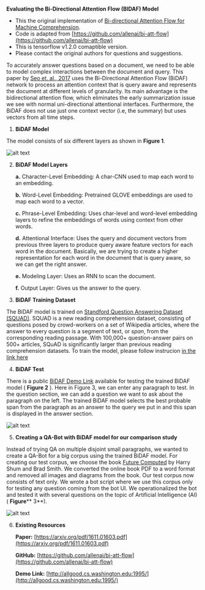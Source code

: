 **Evaluating the Bi-Directional Attention Flow (BIDAF) Model**

 
- This the original implementation of [Bi-directional Attention Flow for Machine Comprehension](https://arxiv.org/pdf/1611.01603.pdf).
- Code is adapted from [https://github.com/allenai/bi-att-flow](https://github.com/allenai/bi-att-flow)
- This is tensorflow v1.2.0 comaptible version.
- Please contact the original authors for questions and suggestions. 

To accurately answer questions based on a document, we need to be able to model complex interactions between the document and query. This paper by [Seo et. al., 2017](https://arxiv.org/pdf/1611.01603.pdf) uses the Bi-Directional Attention Flow (BiDAF) network to process an attention context that is query aware and represents the document at different levels of granularity. Its main advantage is the bidirectional attention flow, which eliminates the early summarization issue we see with normal uni-directional attentional interfaces. Furthermore, the BiDAF does not use just one context vector (i.e, the summary) but uses vectors from all time steps.

1. **BiDAF Model**

The model consists of six different layers as shown in **Figure 1**.

![alt text](https://github.com/antriv/Transfer_Learning_Text/blob/master/Transfer_Learning/bi-att-flow/screenshots/bidaf1.PNG)


2. **BiDAF Model Layers**

    **a.** Character-Level Embedding: 
    A char-CNN used to map each word to an embedding.

    **b.** Word-Level Embedding: 
    Pretrained GLOVE embeddings are used to map each word to a vector.

    **c.** Phrase-Level Embedding: 
    Uses char-level and word-level embedding layers to refine the embeddings of words using context from other words.

    **d.** Attentional Interface: 
Uses the query and document vectors from previous three layers to produce query aware feature vectors for each word in the        document. Basically, we are trying to create a higher representation for each word in the document that is query aware, so we can get the right answer.

   **e.** Modeling Layer: 
    Uses an RNN to scan the document.

   **f.** Output Layer:
    Gives us the answer to the query.

3. **BiDAF Training Dataset**

The BiDAF model is trained on [Standford Question Answering Dataset (SQUAD)](https://rajpurkar.github.io/SQuAD-explorer/). SQUAD is a new reading comprehension dataset, consisting of questions posed by crowd-workers on a set of Wikipedia articles, where the answer to every question is a segment of text, or _span_, from the corresponding reading passage. With 100,000+ question-answer pairs on 500+ articles, SQuAD is significantly larger than previous reading comprehension datasets. To train the model, please follow instrucion [in the link here](https://github.com/antriv/Transfer_Learning_Text/blob/master/Transfer_Learning/bi-att-flow/Instructions.md)

4. **BiDAF Test**

There is a public [BiDAF Demo Link](http://35.165.153.16:1995/) available for testing the trained BiDAF model ( **Figure 2** ). Here in Figure 3, we can enter any paragraph to test. In the question section, we can add a question we want to ask about the paragraph on the left. The trained BiDAF model selects the best probable span from the paragraph as an answer to the query we put in and this span is displayed in the answer section.

![alt text](https://github.com/antriv/Transfer_Learning_Text/blob/master/Transfer_Learning/bi-att-flow/screenshots/bidaf2.PNG)

5. **Creating a QA-Bot with BiDAF model for our comparison study**

Instead of trying QA on multiple disjoint small paragraphs, we wanted to create a QA-Bot for a big corpus using the trained BiDAF model. For creating our test corpus, we choose the book [Future Computed](https://msblob.blob.core.windows.net/ncmedia/2018/01/The-Future-Computed.pdf) by Harry Shum and Brad Smith. We converted the online book PDF to a word format and removed all images and diagrams from the book. Our test corpus now consists of text only. We wrote a bot script where we use this corpus only for testing any question coming from the bot UI. We operationalized the bot and tested it with several questions on the topic of Artificial Intelligence (AI) ( **Figure**** 3**).

![alt text](https://github.com/antriv/Transfer_Learning_Text/blob/master/Transfer_Learning/bi-att-flow/screenshots/bidaf3.PNG)


6. **Existing Resources**

    **Paper:** [https://arxiv.org/pdf/1611.01603.pdf](https://arxiv.org/pdf/1611.01603.pdf)

    **GitHub:** [https://github.com/allenai/bi-att-flow](https://github.com/allenai/bi-att-flow)

    **Demo Link:** [http://allgood.cs.washington.edu:1995/](http://allgood.cs.washington.edu:1995/)
    
